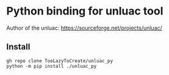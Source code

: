 # Python binding for unluac tool
Author of the unluac: https://sourceforge.net/projects/unluac/
## Install

    gh repo clone TooLazyToCreate/unluac_py
    python -m pip install ./unluac_py
